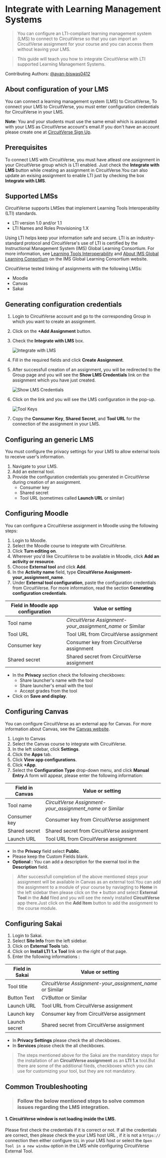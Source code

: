 # Integrate with Learning Management Systems

> You can configure an LTI-compliant learning management system (LMS) to connect to CircuitVerse so that you can import an CircuitVerse assignment for your course and you can access them without leaving your LMS.

> This guide will teach you how to integrate CircuitVerse with LTI supported Learning Management Systems.

Contributing Authors: [@ayan-biswas0412](https:github.com/ayan-biswas0412)

## About configuration of your LMS

You can connect a learning management system (LMS) to CircuitVerse, To connect your LMS to CircuitVerse, you must enter configuration credentials for CircuitVerse in your LMS.

**Note:** You and your students must use the same email which is assoicated with your LMS as CircuitVerse account's email.If you don't have an account please create one at [CircuitVerse Sign Up](https://circuitverse.org/users/sign_up).

## Prerequisites

To connect LMS with CircuitVerse, you must have atleast one assignment in your CircuitVerse group which is LTI enabled.    Just check the **Integrate with LMS** button while creating an assignment in CircuitVerse.You can also update an exising assignment to enable LTI just by checking the box **Integrate with LMS**.

## Supported LMSs

CircuitVerse supports LMSes that implement Learning Tools Interoperability (LTI) standards.

* LTI version 1.0 and/or 1.1
* LTI Names and Roles Provisioning 1.X

Using LTI helps keep your information safe and secure. LTI is an industry-standard protocol and CircuitVerse's use of LTI is certified by the Instructional Management System (IMS) Global Learning Consortium. For more information, see [Learning Tools Interoperability](https://www.imsglobal.org/activity/learning-tools-interoperability) and [About IMS Global Learning Consortium](http://www.imsglobal.org/aboutims.html) on the IMS Global Learning Consortium website.

CircuitVerse tested linking of assignments with the following LMSs:

* Moodle
* Canvas
* Sakai

## Generating configuration credentials

1. Login to CircuitVerse account and go to the corresponding Group in which you want to create an assignment.
2. Click on the **+Add Assignment** button.
3. Check the **Integrate with LMS** box.

    ![Integrate with LMS](/images/img_chapter2/lms_integration/lms_checkbox.png)

4. Fill in the required fields and click **Create Assignment**.
5. After successfull creation of an assignment, you will be redirected to the Group page and you will see the **Show LMS Credentials** link on the assignment which you have just created.

    ![Show LMS Credentials](/images/img_chapter2/lms_integration/show_lms_link.png)

6. Click on the link and you will see the LMS configuration in the pop-up.

    ![Tool Keys](/images/img_chapter2/lms_integration/tool_key.png)

7. Copy the **Consumer Key**, **Shared Secret**, and **Tool URL** for the connection of the assignment in your LMS.

## Configuring an generic LMS

You must configure the privacy settings for your LMS to allow external tools to receive user's information.

1. Navigate to your LMS.
2. Add an external tool.
3. Provide the configuration credentials you generated in CircuitVerse during creation of an assignment.
    * Consumer key
    * Shared secret
    * Tool URL (sometimes called **Launch URL** or similar)

## Configuring Moodle

You can configure a CircuitVerse assignment in Moodle using the following steps:

1. Login to Moodle.
2. Select the Moodle course to integrate with CircuitVerse.
3. Click **Turn editing on**.
4. Wherever you'd like CircuitVerse to be available in Moodle, click **Add an activity or resource**.
5. Choose **External tool** and click **Add**.
6. In the **Activity name** field, type **CircuitVerse Assignment-your_assignment_name**.
7. Under **External tool configuration**, paste the configuration credentials from CircuitVerse. For more information, read the section **Generating configuration credentials**.

|    Field in Moodle app configuration    |    Value or setting                                                |
|-----------------------------------------|--------------------------------------------------------------------|
|    Tool name                            | *CircuitVerse Assignment-your_assignment_name*  or Similar         |
|    Tool URL                             | Tool URL from CircuitVerse assignment                            |
|    Consumer key                         | Consumer key from CircuitVerse assignment                          |
|    Shared secret                        | Shared secret from CircuitVerse assignment                         |

* In the **Privacy** section check the following checkboxes:
  * Share launcher's name with the tool
  * Share launcher's email with the tool
  * Accept grades from the tool
* Click on **Save and display**.

## Configuring Canvas

You can configure CircuitVerse as an external app for Canvas. For more information about Canvas, see the [Canvas website](https://www.instructure.com/canvas).

1. Login to Canvas
2. Select the Canvas course to integrate with CircuitVerse.
3. In the left sidebar, click **Settings**.
4. Click the **Apps** tab.
5. Click **View app configurations**.
6. Click **+App**.
7. Select the **Configuration Type** drop-down menu, and click **Manual Entry**.A form will appear, please enter the following information:

|    Field in Canvas                      |    Value or setting                                                |
|-----------------------------------------|--------------------------------------------------------------------|
|    Tool name                            | *CircuitVerse Assignment-your_assignment_name*  or Similar         |
|    Consumer key                         | Consumer key from CircuitVerse assignment                          |
|    Shared secret                        | Shared secret from CircuitVerse assignment                         |
|    Launch URL                           | Tool URL from CircuitVerse assignment                            |

* In the **Privacy** field select **Public**.
* Please keep the Custom Fields blank.
* **Optional :** You can add a description for the exernal tool in the **Description** field.

> After successfull completion of the above mentioned steps your assignment will be available in Canvas as an external tool.You can add the assignment to a module of your course by naviagting to **Home** in the left sidebar then please click on the **+** button and select **External Tool** in the **Add** filed and you will see the newly installed **CircuitVerse** app there.Just click on the **Add Item** button to add the assignment to the course module.

## Configuring Sakai

1. Login to Sakai.
2. Select **Site Info** from the left sidebar.
3. Click on **External Tools** tab.
4. Click on **Install LTI 1.x Tool** link on the right of that page.
5. Enter the following informations :

|    Field in Sakai                       |    Value or setting                                                |
|-----------------------------------------|--------------------------------------------------------------------|
|    Tool title                           | *CircuitVerse Assignment-your_assignment_name*  or Similar         |
|    Button Text                          | *CVButton* or Similar                                              |
|    Launch URL                           | Tool URL from CircuitVerse assignment                              |
|    Launch key                         | Consumer key from CircuitVerse assignment                            |
|    Launch secret                        | Shared secret from CircuitVerse assignment                         |

* In **Privacy Settings** please check the all checkboxes.
* In **Services** please check the all checkboxes.

> The steps mentioned above for the Sakai are the mandatory steps for the installation of an **CircuitVerse assignment** as an **LTI 1.x** tool.But there are some of the additional fileds, checkboxes which you can use for customizing your tool, but they are not mandatory.

## Common Troubleshooting

> ### Follow the below mentioned steps to solve common issues regarding the LMS integration.

#### 1. CircuitVerse window is not loading inside the LMS.

Please first check the credentials if it is correct or not. If all the credentials are correct, then please check the your LMS host URL , if it is not a `https://` connection then either configure `SSL` in your LMS host or select the `Open Tool in a new window` option in the LMS while configuring CircuitVerse External Tool.
